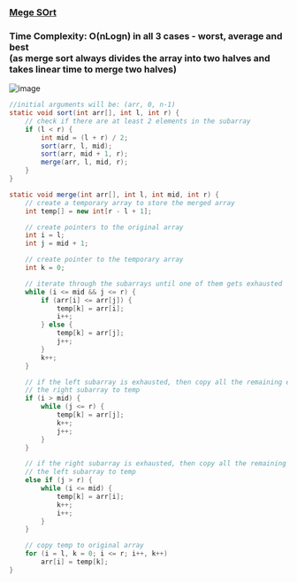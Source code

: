 ### [Mege SOrt](https://www.geeksforgeeks.org/merge-sort/)

### Time Complexity: O(nLogn) in all 3 cases - worst, average and best <br> (as merge sort always divides the array into two halves and takes linear time to merge two halves)

![image](https://user-images.githubusercontent.com/64855541/129321997-af851656-92fa-43e6-915a-bd16dd78912c.png)

```java
//initial arguments will be: (arr, 0, n-1)
static void sort(int arr[], int l, int r) {
	// check if there are at least 2 elements in the subarray
	if (l < r) {
		int mid = (l + r) / 2;
		sort(arr, l, mid);
		sort(arr, mid + 1, r);
		merge(arr, l, mid, r);
	}
}

static void merge(int arr[], int l, int mid, int r) {
	// create a temporary array to store the merged array
	int temp[] = new int[r - l + 1];

	// create pointers to the original array
	int i = l;
	int j = mid + 1;

	// create pointer to the temporary array
	int k = 0;

	// iterate through the subarrays until one of them gets exhausted
	while (i <= mid && j <= r) {
		if (arr[i] <= arr[j]) {
			temp[k] = arr[i];
			i++;
		} else {
			temp[k] = arr[j];
			j++;
		}
		k++;
	}

	// if the left subarray is exhausted, then copy all the remaining elements from
	// the right subarray to temp
	if (i > mid) {
		while (j <= r) {
			temp[k] = arr[j];
			k++;
			j++;
		}
	}

	// if the right subarray is exhausted, then copy all the remaining elements from
	// the left subarray to temp
	else if (j > r) {
		while (i <= mid) {
			temp[k] = arr[i];
			k++;
			i++;
		}
	}

	// copy temp to original array
	for (i = l, k = 0; i <= r; i++, k++)
		arr[i] = temp[k];
}
```
